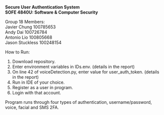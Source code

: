 **Secure User Authentication System**  
**SOFE 4840U: Software & Computer Security**

Group 18 Members:  
Javier Chung  100785653  
Andy Dai  100726784  
Antonio Lio  100805668  
Jason Stuckless  100248154  

How to Run:
1. Download repository.
2. Enter environment variables in IDs.env. (details in the report)
3. On line 42 of voiceDetection.py, enter value for user_auth_token. (details in the report)
4. Run in IDE of your choice.
5. Register as a user in program.
6. Login with that account.

Program runs through four types of authentication, username/password, voice, facial and SMS 2FA.
